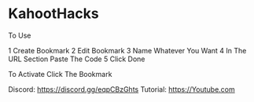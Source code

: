 # KahootHacks

To Use

1 Create Bookmark
2 Edit Bookmark
3 Name Whatever You Want
4 In The URL Section Paste The Code
5 Click Done

To Activate Click The Bookmark

Discord:  https://discord.gg/eqpCBzGhts
Tutorial: https://Youtube.com
